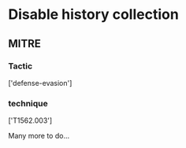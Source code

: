 # Disable history collection

## MITRE

### Tactic
['defense-evasion']

### technique
['T1562.003']

Many more to do...
